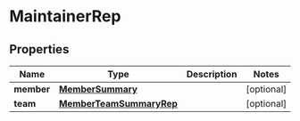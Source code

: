 

# MaintainerRep


## Properties

| Name | Type | Description | Notes |
|------------ | ------------- | ------------- | -------------|
|**member** | [**MemberSummary**](MemberSummary.md) |  |  [optional] |
|**team** | [**MemberTeamSummaryRep**](MemberTeamSummaryRep.md) |  |  [optional] |



